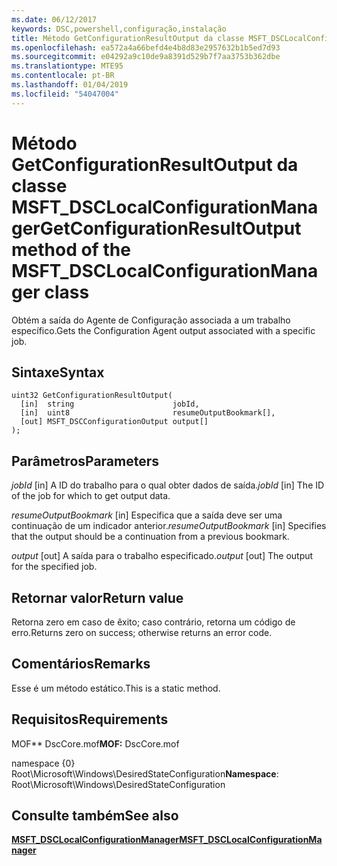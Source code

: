 ```yaml
---
ms.date: 06/12/2017
keywords: DSC,powershell,configuração,instalação
title: Método GetConfigurationResultOutput da classe MSFT_DSCLocalConfigurationManager
ms.openlocfilehash: ea572a4a66befd4e4b8d83e2957632b1b5ed7d93
ms.sourcegitcommit: e04292a9c10de9a8391d529b7f7aa3753b362dbe
ms.translationtype: MTE95
ms.contentlocale: pt-BR
ms.lasthandoff: 01/04/2019
ms.locfileid: "54047004"
---
```

# <a name="getconfigurationresultoutput-method-of-the-msftdsclocalconfigurationmanager-class"></a><span data-ttu-id="e161a-103">Método GetConfigurationResultOutput da classe MSFT_DSCLocalConfigurationManager</span><span class="sxs-lookup"><span data-stu-id="e161a-103">GetConfigurationResultOutput method of the MSFT_DSCLocalConfigurationManager class</span></span>

<span data-ttu-id="e161a-104">Obtém a saída do Agente de Configuração associada a um trabalho específico.</span><span class="sxs-lookup"><span data-stu-id="e161a-104">Gets the Configuration Agent output associated with a specific job.</span></span>

## <a name="syntax"></a><span data-ttu-id="e161a-105">Sintaxe</span><span class="sxs-lookup"><span data-stu-id="e161a-105">Syntax</span></span>

```mof
uint32 GetConfigurationResultOutput(
  [in]  string                      jobId,
  [in]  uint8                       resumeOutputBookmark[],
  [out] MSFT_DSCConfigurationOutput output[]
);
```

## <a name="parameters"></a><span data-ttu-id="e161a-106">Parâmetros</span><span class="sxs-lookup"><span data-stu-id="e161a-106">Parameters</span></span>

<span data-ttu-id="e161a-107">*jobId* \[in\] A ID do trabalho para o qual obter dados de saída.</span><span class="sxs-lookup"><span data-stu-id="e161a-107">*jobId* \[in\] The ID of the job for which to get output data.</span></span>

<span data-ttu-id="e161a-108">*resumeOutputBookmark* \[in\] Especifica que a saída deve ser uma continuação de um indicador anterior.</span><span class="sxs-lookup"><span data-stu-id="e161a-108">*resumeOutputBookmark* \[in\] Specifies that the output should be a continuation from a previous bookmark.</span></span>

<span data-ttu-id="e161a-109">*output* \[out\] A saída para o trabalho especificado.</span><span class="sxs-lookup"><span data-stu-id="e161a-109">*output* \[out\] The output for the specified job.</span></span>

## <a name="return-value"></a><span data-ttu-id="e161a-110">Retornar valor</span><span class="sxs-lookup"><span data-stu-id="e161a-110">Return value</span></span>

<span data-ttu-id="e161a-111">Retorna zero em caso de êxito; caso contrário, retorna um código de erro.</span><span class="sxs-lookup"><span data-stu-id="e161a-111">Returns zero on success; otherwise returns an error code.</span></span>

## <a name="remarks"></a><span data-ttu-id="e161a-112">Comentários</span><span class="sxs-lookup"><span data-stu-id="e161a-112">Remarks</span></span>

<span data-ttu-id="e161a-113">Esse é um método estático.</span><span class="sxs-lookup"><span data-stu-id="e161a-113">This is a static method.</span></span>

## <a name="requirements"></a><span data-ttu-id="e161a-114">Requisitos</span><span class="sxs-lookup"><span data-stu-id="e161a-114">Requirements</span></span>

<span data-ttu-id="e161a-115">MOF\*\* DscCore.mof</span><span class="sxs-lookup"><span data-stu-id="e161a-115">**MOF:** DscCore.mof</span></span>

<span data-ttu-id="e161a-116">namespace {0} Root\Microsoft\Windows\DesiredStateConfiguration</span><span class="sxs-lookup"><span data-stu-id="e161a-116">**Namespace**: Root\Microsoft\Windows\DesiredStateConfiguration</span></span>

## <a name="see-also"></a><span data-ttu-id="e161a-117">Consulte também</span><span class="sxs-lookup"><span data-stu-id="e161a-117">See also</span></span>

[<span data-ttu-id="e161a-118">**MSFT_DSCLocalConfigurationManager**</span><span class="sxs-lookup"><span data-stu-id="e161a-118">**MSFT_DSCLocalConfigurationManager**</span></span>](msft-dsclocalconfigurationmanager.md)